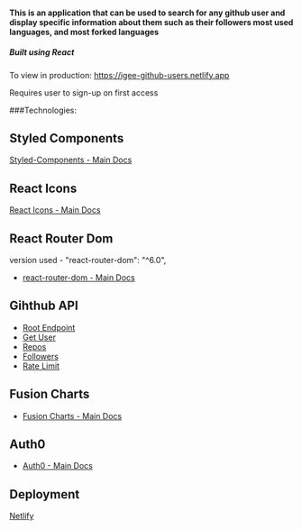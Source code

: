 #### This is an application that can be used to search for any github user and display specific information about them such as their followers most used languages, and most forked languages

##### Built using React

To view in production: https://igee-github-users.netlify.app

Requires user to sign-up on first access

###Technologies: 

## Styled Components

[Styled-Components - Main Docs](https://styled-components.com/)

## React Icons

[React Icons - Main Docs](https://react-icons.github.io/react-icons/)

## React Router Dom

version used - "react-router-dom": "^6.0",

- [react-router-dom - Main Docs](https://reactrouter.com/web/guides/quick-start)

## Gihthub API

- [Root Endpoint](https://api.github.com)
- [Get User](https://api.github.com/users/wesbos)
- [Repos](https://api.github.com/users/john-smilga/repos?per_page=100)
- [Followers](https://api.github.com/users/john-smilga/followers)
- [Rate Limit](https://api.github.com/rate_limit)

## Fusion Charts

- [Fusion Charts - Main Docs](https://www.fusioncharts.com/)

## Auth0

- [Auth0 - Main Docs](https://auth0.com/)

## Deployment

[Netlify](https://www.netlify.com/)

